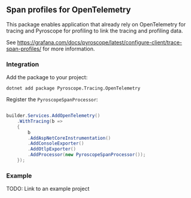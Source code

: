 ## Span profiles for OpenTelemetry

This package enables application that already rely on OpenTelemetry for tracing and Pyroscope for profiling to link the tracing and profiling data. 

See https://grafana.com/docs/pyroscope/latest/configure-client/trace-span-profiles/ for more information.

### Integration

Add the package to your project:

```shell
dotnet add package Pyroscope.Tracing.OpenTelemetry
```

Register the `PyroscopeSpanProcessor`:

```csharp

builder.Services.AddOpenTelemetry()
    .WithTracing(b =>
    {
        b
        .AddAspNetCoreInstrumentation()
        .AddConsoleExporter()
        .AddOtlpExporter()
        .AddProcessor(new PyroscopeSpanProcessor());
    });

```

### Example

TODO: Link to an example project
